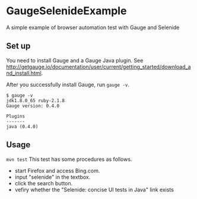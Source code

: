 # GaugeSelenideExample
A simple example of browser automation test with Gauge and Selenide

## Set up
You need to install Gauge and a Gauge Java plugin. 
See http://getgauge.io/documentation/user/current/getting_started/download_and_install.html.

After you successfully install Gauge, run `gauge -v`.
```
$ gauge -v                                                                                                                                                                                                         jdk1.8.0_65 ruby-2.1.8
Gauge version: 0.4.0

Plugins
-------
java (0.4.0)
```

## Usage
`mvn test`
This test has some procedures as follows.
* start Firefox and access Bing.com.
* input "selenide" in the textbox.
* click the search button.
* vefiry whether the "Selenide: concise UI tests in Java" link exists
